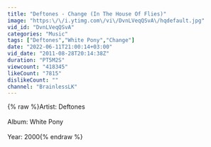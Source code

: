 ```yaml
---
title: "Deftones - Change (In The House Of Flies)"
image: "https:\/\/i.ytimg.com\/vi\/DvnLVeqQSvA\/hqdefault.jpg"
vid_id: "DvnLVeqQSvA"
categories: "Music"
tags: ["Deftones","White Pony","Change"]
date: "2022-06-11T21:00:14+03:00"
vid_date: "2011-08-28T20:14:38Z"
duration: "PT5M2S"
viewcount: "418345"
likeCount: "7815"
dislikeCount: ""
channel: "BrainlessLK"
---
```

{% raw %}Artist: Deftones<br /><br />Album: White Pony<br /><br />Year: 2000{% endraw %}
